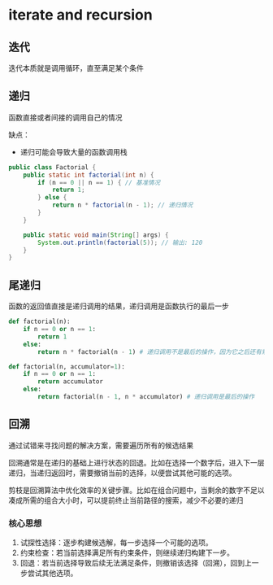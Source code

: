 # iterate and recursion


## 迭代 

迭代本质就是调用循环，直至满足某个条件


## 递归

函数直接或者间接的调用自己的情况

缺点： 
- 递归可能会导致大量的函数调用栈

```java
public class Factorial {
    public static int factorial(int n) {
        if (n == 0 || n == 1) { // 基准情况
            return 1;
        } else {
            return n * factorial(n - 1); // 递归情况
        }
    }

    public static void main(String[] args) {
        System.out.println(factorial(5)); // 输出: 120
    }
}
```
## 尾递归

函数的返回值直接是递归调用的结果，递归调用是函数执行的最后一步 

```python
def factorial(n):
    if n == 0 or n == 1:
        return 1
    else:
        return n * factorial(n - 1) # 递归调用不是最后的操作，因为它之后还有乘法操作
```
```python
def factorial(n, accumulator=1):
    if n == 0 or n == 1:
        return accumulator
    else:
        return factorial(n - 1, n * accumulator) # 递归调用是最后的操作
```

## 回溯

通过试错来寻找问题的解决方案，需要遍历所有的候选结果

回溯通常是在递归的基础上进行状态的回退。比如在选择一个数字后，进入下一层递归，当递归返回时，需要撤销当前的选择，以便尝试其他可能的选项。

剪枝是回溯算法中优化效率的关键步骤。比如在组合问题中，当剩余的数字不足以凑成所需的组合大小时，可以提前终止当前路径的搜索，减少不必要的递归

### 核心思想

1. 试探性选择：逐步构建候选解，每一步选择一个可能的选项。
2. 约束检查：若当前选择满足所有约束条件，则继续递归构建下一步。
3. 回退：若当前选择导致后续无法满足条件，则撤销该选择（回溯），回到上一步尝试其他选项。






